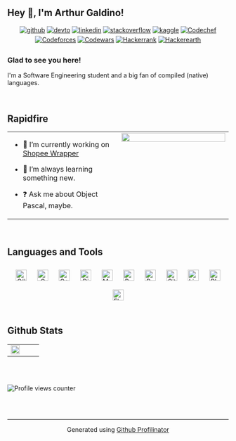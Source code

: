 ## Hey 👋, I'm Arthur Galdino!  
  

<div align="center">
<a href="https://github.com/araujoarthur" target="_blank">
<img src="https://img.shields.io/badge/github-%2324292e.svg?&style=for-the-badge&logo=github&logoColor=white" alt=github style="margin-bottom: 5px;" /></a>
<a href="https://dev.to/araujoarthur" target="_blank">
<img src="https://img.shields.io/badge/dev.to-%2308090A.svg?&style=for-the-badge&logo=dev.to&logoColor=white" alt=devto style="margin-bottom: 5px;" /></a>
<a href="https://linkedin.com/in/araujoarthurr" target="_blank">
<img src="https://img.shields.io/badge/linkedin-%231E77B5.svg?&style=for-the-badge&logo=linkedin&logoColor=white" alt=linkedin style="margin-bottom: 5px;" /></a>
<a href="https://stackoverflow.com/users/22953332" target="_blank">
<img src="https://img.shields.io/badge/stackoverflow-%23F28032.svg?&style=for-the-badge&logo=stackoverflow&logoColor=white" alt=stackoverflow style="margin-bottom: 5px;" /></a>
<a href="https://www.kaggle.com/araujoarthur" target="_blank">
<img src="https://img.shields.io/badge/kaggle-%2344BAE8.svg?&style=for-the-badge&logo=kaggle&logoColor=white" alt=kaggle style="margin-bottom: 5px;" /></a>
<a href="https://www.codechef.com/users/araujoarthur" target="_blank">
<img src="https://img.shields.io/badge/Codechef-%23B92B27.svg?&style=for-the-badge&logo=Codechef&logoColor=white" alt=Codechef style="margin-bottom: 5px;" /></a>
<a href="https://codeforces.com/profile/araujoarthur" target="_blank">
<img src="https://img.shields.io/badge/Codeforces-445f9d?style=for-the-badge&logo=Codeforces&logoColor=white" alt=Codeforces style="margin-bottom: 5px;" /></a>
<a href="https://www.codewars.com/users/araujoarthur" target="_blank">
<img src="https://img.shields.io/badge/Codewars-B1361E?style=for-the-badge&logo=Codewars&logoColor=white" alt=Codewars style="margin-bottom: 5px;" /></a>
<a href="https://www.hackerrank.com/profile/araujoarthurr" target="_blank">
<img src="https://img.shields.io/badge/-Hackerrank-2EC866?style=for-the-badge&logo=HackerRank&logoColor=white" alt=Hackerrank style="margin-bottom: 5px;" /></a>
<a href="https://www.hackerearth.com/@araujoarthur" target="_blank">
<img src="https://img.shields.io/badge/HackerEarth-%232C3454.svg?&style=for-the-badge&logo=HackerEarth&logoColor=Blue" alt=Hackerearth style="margin-bottom: 5px;" /></a>
</div>  
  



### Glad to see you here!  
I'm a Software Engineering student and a big fan of compiled (native) languages.  
  

<br/>  


## Rapidfire  
<table><tr><td valign="top" width="50%">

- 🔭 I’m currently working on [Shopee Wrapper](https://github.com/araujoarthur/ShopeePascal)  
  

- 🌱 I’m always learning something new.  
  

- ❓ Ask me about Object Pascal, maybe.  


</td><td valign="top" width="50%">

<div align="center">
<img src="https://i.imgflip.com/8ioh3b.jpg" align="center" style="width: 100%" />
</div>  


</td></tr></table>  

<br/>  


## Languages and Tools  
<div align="center">  
<a href="https://docs.microsoft.com/en-us/dotnet/csharp/" target="_blank"><img style="margin: 10px" src="https://profilinator.rishav.dev/skills-assets/csharp-original.svg" alt="C#" height="25" /></a>  
<a href="https://www.cprogramming.com/" target="_blank"><img style="margin: 10px" src="https://profilinator.rishav.dev/skills-assets/c-original.svg" alt="C" height="25" /></a>  
<a href="https://www.cplusplus.com/" target="_blank"><img style="margin: 10px" src="https://profilinator.rishav.dev/skills-assets/cplusplus-original.svg" alt="C++" height="25" /></a>  
<a href="https://www.djangoproject.com/" target="_blank"><img style="margin: 10px" src="https://profilinator.rishav.dev/skills-assets/django-original.svg" alt="Django" height="25" /></a>  
<a href="https://www.mysql.com/" target="_blank"><img style="margin: 10px" src="https://profilinator.rishav.dev/skills-assets/mysql-original-wordmark.svg" alt="MySQL" height="25" /></a>  
<a href="https://www.rust-lang.org/" target="_blank"><img style="margin: 10px" src="https://profilinator.rishav.dev/skills-assets/rust-plain.svg" alt="Rust" height="25" /></a>  
<a href="https://www.python.org/" target="_blank"><img style="margin: 10px" src="https://profilinator.rishav.dev/skills-assets/python-original.svg" alt="Python" height="25" /></a>  
<a href="https://github.com/" target="_blank"><img style="margin: 10px" src="https://profilinator.rishav.dev/skills-assets/git-scm-icon.svg" alt="Git" height="25" /></a>  
<a href="https://www.linux.org/" target="_blank"><img style="margin: 10px" src="https://profilinator.rishav.dev/skills-assets/linux-original.svg" alt="Linux" height="25" /></a>  
<a href="https://www.adobe.com/in/products/photoshop.html" target="_blank"><img style="margin: 10px" src="https://profilinator.rishav.dev/skills-assets/photoshop-plain.svg" alt="Photoshop" height="25" /></a>  
<a href="https://flask.palletsprojects.com/" target="_blank"><img style="margin: 10px" src="https://profilinator.rishav.dev/skills-assets/flask.png" alt="Flask" height="25" /></a>  
</div>  

<br/>  


## Github Stats  
<table><tr><td valign="top" width="50%">

<div align="center"><img src="https://github-readme-stats.vercel.app/api?username=araujoarthur&show_icons=true&count_private=true&hide_border=true" align="center" style="width: 100%" /></div>

</td><td valign="top" width="50%">



</td></tr></table>  

<br/>  

  

<br/>  

![Profile views counter](https://komarev.com/ghpvc/?username=rishavanand&&style=flat-square)  
  

<br/>  


<br />

----
<div align="center">Generated using <a href="https://profilinator.rishav.dev/" target="_blank">Github Profilinator</a></div>